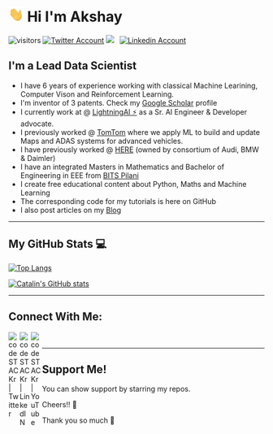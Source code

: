 # [<img src="https://raw.githubusercontent.com/ABSphreak/ABSphreak/master/gifs/Hi.gif" width="30px">][website] Hi I'm Akshay
![visitors](https://visitor-badge.glitch.me/badge?page_id=.)
<a href="https://twitter.com/akshay_pachaar"><img src="https://cdn.worldvectorlogo.com/logos/twitter-6.svg" title="Twitter" alt="Twitter Account" width="40"/></a> 
[<img height="30" src = "https://img.shields.io/badge/MLSpring-my%20blog-brightgreen">][website] 
&ensp;<a href="https://www.linkedin.com/in/akshay-pachaar/"><img src="https://cdn.worldvectorlogo.com/logos/linkedin-icon-2.svg" title="Linkedin" alt="Linkedin Account" width="30"/></a>

## I'm a Lead Data Scientist

- I have 6 years of experience working with classical Machine Learining, Computer Vison and Reinforcement Learning.
- I'm inventor of 3 patents. Check my [Google Scholar][gscholar] profile
- I currently work at @ [LightningAI ⚡️][lightningai] as a Sr. AI Engineer & Developer advocate.
- I previously worked @ [TomTom][tomtom] where we apply ML to build and update Maps and ADAS systems for advanced vehicles.
- I have previously worked @ [HERE][here] (owned by consortium of Audi, BMW & Daimler)
- I have an integrated Masters in Mathematics and Bachelor of Engineering in EEE from [BITS Pilani][college]
- I create free educational content about Python, Maths and Machine Learning
- The corresponding code for my tutorials is here on GitHub
- I also post articles on my [Blog][website]

---

## My GitHub Stats 💻

[![Top Langs](https://github-readme-stats.vercel.app/api/top-langs/?username=patchy631&hide=java,html,css&theme=dracula)](https://github.com/anuraghazra/github-readme-stats)

[![Catalin's GitHub stats](https://github-readme-stats.vercel.app/api?username=patchy631&theme=dracula)](https://github.com/anuraghazra/github-readme-stats)


[twitter]: https://twitter.com/akshay_pachaar
[youtube]: https://www.youtube.com/channel/UCBdqxdnaItpG4RzV0o0w6kg
[website]: https://mlspring.beehiiv.com/
[linkedin]: https://www.linkedin.com/in/akshay-pachaar/
[gscholar]: https://t.co/bXt52nTE08
[college]: https://www.bits-pilani.ac.in/
[lightningai]: https://www.lightning.ai
[tomtom]: https://www.tomtom.com/en_in/
[here]: https://www.here.com/
---

## Connect With Me:

[<img align="left" alt="codeSTACKr | Twitter" width="22px" src="https://cdn.jsdelivr.net/npm/simple-icons@v3/icons/twitter.svg" />][twitter]
[<img align="left" alt="codeSTACKr | LinkedIN" width="22px" src="https://cdn.jsdelivr.net/npm/simple-icons@v3/icons/linkedin.svg" />][linkedin]
[<img align="left" alt="codeSTACKr | YouTube" width="22px" src="https://cdn.jsdelivr.net/npm/simple-icons@v3/icons/youtube.svg" />][youtube]

<br />

---
## Support Me!
You can show support by starring my repos.

Cheers!! 🍻 

Thank you so much 🙏
